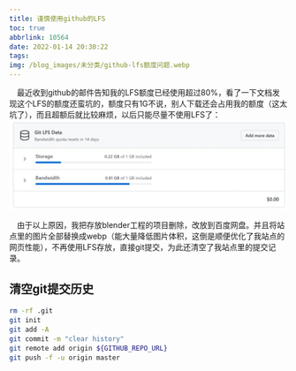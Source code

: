 ```yaml
---
title: 谨慎使用github的LFS
toc: true
abbrlink: 10564
date: 2022-01-14 20:30:22
tags:
img: /blog_images/未分类/github-lfs额度问题.webp
---
```


&emsp;最近收到github的邮件告知我的LFS额度已经使用超过80%，看了一下文档发现这个LFS的额度还蛮坑的，额度只有1G不说，别人下载还会占用我的额度（这太坑了），而且超额后就比较麻烦，以后只能尽量不使用LFS了：
![github-lfs额度问题](/blog_images/未分类/github-lfs额度问题.webp)

&emsp;由于以上原因，我把存放blender工程的项目删除，改放到百度网盘。并且将站点里的图片全部替换成webp（能大量降低图片体积，这倒是顺便优化了我站点的网页性能），不再使用LFS存放，直接git提交，为此还清空了我站点里的提交记录。

## 清空git提交历史 
```bash
rm -rf .git 
git init 
git add -A 
git commit -m "clear history" 
git remote add origin ${GITHUB_REPO_URL} 
git push -f -u origin master
```